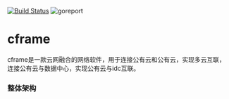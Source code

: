 [![Build Status](https://travis-ci.org/ICKelin/cframe.svg?branch=master)](https://travis-ci.org/ICKelin/cframe) ![goreport](https://goreportcard.com/badge/github.com/ICKelin/cframe)

# cframe
cframe是一款云网融合的网络软件，用于连接公有云和公有云，实现多云互联，连接公有云与数据中心，实现公有云与idc互联。

### 整体架构